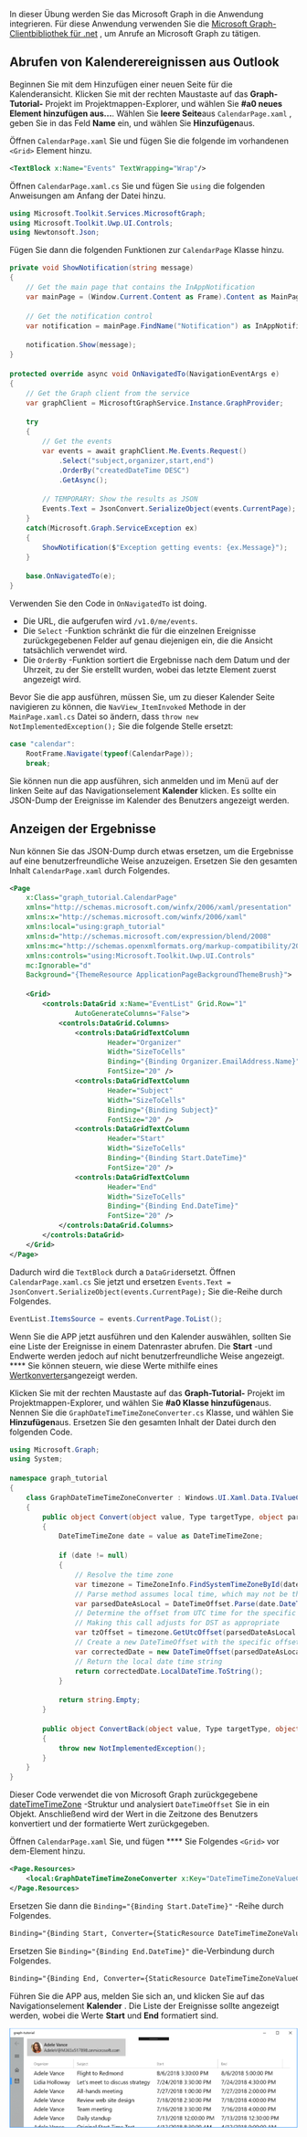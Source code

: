 <!-- markdownlint-disable MD002 MD041 -->

In dieser Übung werden Sie das Microsoft Graph in die Anwendung integrieren. Für diese Anwendung verwenden Sie die [Microsoft Graph-Clientbibliothek für .net](https://github.com/microsoftgraph/msgraph-sdk-dotnet) , um Anrufe an Microsoft Graph zu tätigen.

## <a name="get-calendar-events-from-outlook"></a>Abrufen von Kalenderereignissen aus Outlook

Beginnen Sie mit dem Hinzufügen einer neuen Seite für die Kalenderansicht. Klicken Sie mit der rechten Maustaste auf das **Graph-Tutorial-** Projekt im Projektmappen-Explorer, und wählen Sie **#a0 neues Element hinzufügen aus...**. Wählen Sie **leere Seite**aus `CalendarPage.xaml` , geben Sie in das Feld **Name** ein, und wählen Sie **Hinzufügen**aus.

Öffnen `CalendarPage.xaml` Sie und fügen Sie die folgende im vorhandenen `<Grid>` Element hinzu.

```xml
<TextBlock x:Name="Events" TextWrapping="Wrap"/>
```

Öffnen `CalendarPage.xaml.cs` Sie und fügen Sie `using` die folgenden Anweisungen am Anfang der Datei hinzu.

```cs
using Microsoft.Toolkit.Services.MicrosoftGraph;
using Microsoft.Toolkit.Uwp.UI.Controls;
using Newtonsoft.Json;
```

Fügen Sie dann die folgenden Funktionen zur `CalendarPage` Klasse hinzu.

```cs
private void ShowNotification(string message)
{
    // Get the main page that contains the InAppNotification
    var mainPage = (Window.Current.Content as Frame).Content as MainPage;

    // Get the notification control
    var notification = mainPage.FindName("Notification") as InAppNotification;

    notification.Show(message);
}

protected override async void OnNavigatedTo(NavigationEventArgs e)
{
    // Get the Graph client from the service
    var graphClient = MicrosoftGraphService.Instance.GraphProvider;

    try
    {
        // Get the events
        var events = await graphClient.Me.Events.Request()
            .Select("subject,organizer,start,end")
            .OrderBy("createdDateTime DESC")
            .GetAsync();

        // TEMPORARY: Show the results as JSON
        Events.Text = JsonConvert.SerializeObject(events.CurrentPage);
    }
    catch(Microsoft.Graph.ServiceException ex)
    {
        ShowNotification($"Exception getting events: {ex.Message}");
    }

    base.OnNavigatedTo(e);
}
```

Verwenden Sie den Code in `OnNavigatedTo` ist doing.

- Die URL, die aufgerufen wird `/v1.0/me/events`.
- Die `Select` -Funktion schränkt die für die einzelnen Ereignisse zurückgegebenen Felder auf genau diejenigen ein, die die Ansicht tatsächlich verwendet wird.
- Die `OrderBy` -Funktion sortiert die Ergebnisse nach dem Datum und der Uhrzeit, zu der Sie erstellt wurden, wobei das letzte Element zuerst angezeigt wird.

Bevor Sie die app ausführen, müssen Sie, um zu dieser Kalender Seite navigieren zu können, die `NavView_ItemInvoked` Methode in der `MainPage.xaml.cs` Datei so ändern, dass `throw new NotImplementedException();` Sie die folgende Stelle ersetzt:

```cs
case "calendar":
    RootFrame.Navigate(typeof(CalendarPage));
    break;
```

Sie können nun die app ausführen, sich anmelden und im Menü auf der linken Seite auf das Navigationselement **Kalender** klicken. Es sollte ein JSON-Dump der Ereignisse im Kalender des Benutzers angezeigt werden.

## <a name="display-the-results"></a>Anzeigen der Ergebnisse

Nun können Sie das JSON-Dump durch etwas ersetzen, um die Ergebnisse auf eine benutzerfreundliche Weise anzuzeigen. Ersetzen Sie den gesamten Inhalt `CalendarPage.xaml` durch Folgendes.

```xml
<Page
    x:Class="graph_tutorial.CalendarPage"
    xmlns="http://schemas.microsoft.com/winfx/2006/xaml/presentation"
    xmlns:x="http://schemas.microsoft.com/winfx/2006/xaml"
    xmlns:local="using:graph_tutorial"
    xmlns:d="http://schemas.microsoft.com/expression/blend/2008"
    xmlns:mc="http://schemas.openxmlformats.org/markup-compatibility/2006"
    xmlns:controls="using:Microsoft.Toolkit.Uwp.UI.Controls"
    mc:Ignorable="d"
    Background="{ThemeResource ApplicationPageBackgroundThemeBrush}">

    <Grid>
        <controls:DataGrid x:Name="EventList" Grid.Row="1"
                AutoGenerateColumns="False">
            <controls:DataGrid.Columns>
                <controls:DataGridTextColumn
                        Header="Organizer"
                        Width="SizeToCells"
                        Binding="{Binding Organizer.EmailAddress.Name}"
                        FontSize="20" />
                <controls:DataGridTextColumn
                        Header="Subject"
                        Width="SizeToCells"
                        Binding="{Binding Subject}"
                        FontSize="20" />
                <controls:DataGridTextColumn
                        Header="Start"
                        Width="SizeToCells"
                        Binding="{Binding Start.DateTime}"
                        FontSize="20" />
                <controls:DataGridTextColumn
                        Header="End"
                        Width="SizeToCells"
                        Binding="{Binding End.DateTime}"
                        FontSize="20" />
            </controls:DataGrid.Columns>
        </controls:DataGrid>
    </Grid>
</Page>
```

Dadurch wird die `TextBlock` durch a `DataGrid`ersetzt. Öffnen `CalendarPage.xaml.cs` Sie jetzt und ersetzen `Events.Text = JsonConvert.SerializeObject(events.CurrentPage);` Sie die-Reihe durch Folgendes.

```cs
EventList.ItemsSource = events.CurrentPage.ToList();
```

Wenn Sie die APP jetzt ausführen und den Kalender auswählen, sollten Sie eine Liste der Ereignisse in einem Datenraster abrufen. Die **Start** -und Endwerte werden jedoch auf nicht benutzerfreundliche Weise angezeigt. **** Sie können steuern, wie diese Werte mithilfe eines [Wertkonverters](https://docs.microsoft.com/uwp/api/Windows.UI.Xaml.Data.IValueConverter)angezeigt werden.

Klicken Sie mit der rechten Maustaste auf das **Graph-Tutorial-** Projekt im Projektmappen-Explorer, und wählen Sie **#a0 Klasse hinzufügen**aus. Nennen Sie die `GraphDateTimeTimeZoneConverter.cs` Klasse, und wählen Sie **Hinzufügen**aus. Ersetzen Sie den gesamten Inhalt der Datei durch den folgenden Code.

```cs
using Microsoft.Graph;
using System;

namespace graph_tutorial
{
    class GraphDateTimeTimeZoneConverter : Windows.UI.Xaml.Data.IValueConverter
    {
        public object Convert(object value, Type targetType, object parameter, string language)
        {
            DateTimeTimeZone date = value as DateTimeTimeZone;

            if (date != null)
            {
                // Resolve the time zone
                var timezone = TimeZoneInfo.FindSystemTimeZoneById(date.TimeZone);
                // Parse method assumes local time, which may not be the case
                var parsedDateAsLocal = DateTimeOffset.Parse(date.DateTime);
                // Determine the offset from UTC time for the specific date
                // Making this call adjusts for DST as appropriate
                var tzOffset = timezone.GetUtcOffset(parsedDateAsLocal.DateTime);
                // Create a new DateTimeOffset with the specific offset from UTC
                var correctedDate = new DateTimeOffset(parsedDateAsLocal.DateTime, tzOffset);
                // Return the local date time string
                return correctedDate.LocalDateTime.ToString();
            }

            return string.Empty;
        }

        public object ConvertBack(object value, Type targetType, object parameter, string language)
        {
            throw new NotImplementedException();
        }
    }
}
```

Dieser Code verwendet die von Microsoft Graph zurückgegebene [dateTimeTimeZone](https://developer.microsoft.com/en-us/graph/docs/api-reference/v1.0/resources/datetimetimezone) -Struktur und analysiert `DateTimeOffset` Sie in ein Objekt. Anschließend wird der Wert in die Zeitzone des Benutzers konvertiert und der formatierte Wert zurückgegeben.

Öffnen `CalendarPage.xaml` Sie, und fügen **** Sie Folgendes `<Grid>` vor dem-Element hinzu.

```xml
<Page.Resources>
    <local:GraphDateTimeTimeZoneConverter x:Key="DateTimeTimeZoneValueConverter" />
</Page.Resources>
```

Ersetzen Sie dann die `Binding="{Binding Start.DateTime}"` -Reihe durch Folgendes.

```xml
Binding="{Binding Start, Converter={StaticResource DateTimeTimeZoneValueConverter}}"
```

Ersetzen Sie `Binding="{Binding End.DateTime}"` die-Verbindung durch Folgendes.

```xml
Binding="{Binding End, Converter={StaticResource DateTimeTimeZoneValueConverter}}"
```

Führen Sie die APP aus, melden Sie sich an, und klicken Sie auf das Navigationselement **Kalender** . Die Liste der Ereignisse sollte angezeigt werden, wobei die Werte **Start** und **End** formatiert sind.

![Ein Screenshot der Ereignistabelle](./images/add-msgraph-01.png)
